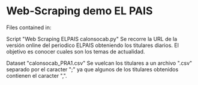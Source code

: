 # Web-Scraping demo EL PAIS

Files contained in:

Script "Web Scraping ELPAIS calonsocab.py" Se recorre la URL de la versión online del periodico ELPAIS obteniendo los titulares diarios. El objetivo es conocer cuales son los temas de actualidad.

Dataset "calonsocab_PRA1.csv" Se vuelcan los titulares a un archivo ".csv" separado por el caracter ";" ya que algunos de los titulares obtenidos contienen el caracter ",".
